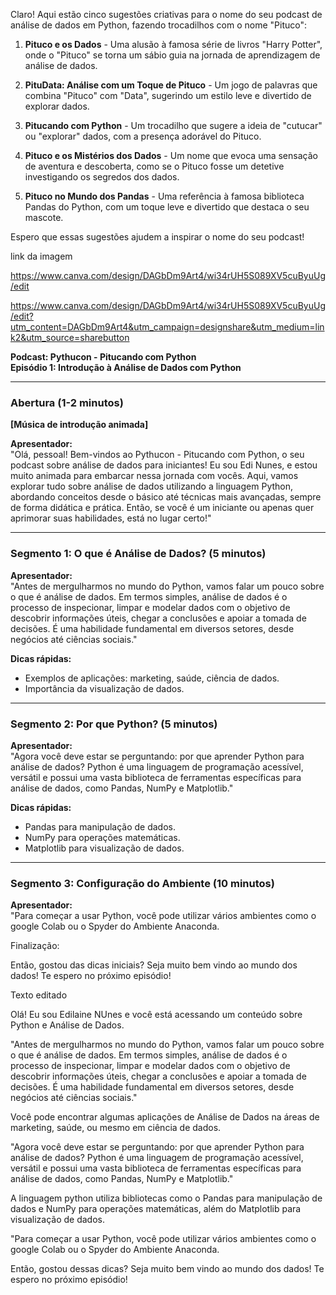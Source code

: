 Claro! Aqui estão cinco sugestões criativas para o nome do seu podcast de análise de dados em Python, fazendo trocadilhos com o nome "Pituco":

1. **Pituco e os Dados** - Uma alusão à famosa série de livros "Harry Potter", onde o "Pituco" se torna um sábio guia na jornada de aprendizagem de análise de dados.

2. **PituData: Análise com um Toque de Pituco** - Um jogo de palavras que combina "Pituco" com "Data", sugerindo um estilo leve e divertido de explorar dados.

3. **Pitucando com Python** - Um trocadilho que sugere a ideia de "cutucar" ou "explorar" dados, com a presença adorável do Pituco.

4. **Pituco e os Mistérios dos Dados** - Um nome que evoca uma sensação de aventura e descoberta, como se o Pituco fosse um detetive investigando os segredos dos dados.

5. **Pituco no Mundo dos Pandas** - Uma referência à famosa biblioteca Pandas do Python, com um toque leve e divertido que destaca o seu mascote.

Espero que essas sugestões ajudem a inspirar o nome do seu podcast!


link da imagem

https://www.canva.com/design/DAGbDm9Art4/wi34rUH5S089XV5cuByuUg/edit


https://www.canva.com/design/DAGbDm9Art4/wi34rUH5S089XV5cuByuUg/edit?utm_content=DAGbDm9Art4&utm_campaign=designshare&utm_medium=link2&utm_source=sharebutton

**Podcast: Pythucon - Pitucando com Python**  
**Episódio 1: Introdução à Análise de Dados com Python**

---

### Abertura (1-2 minutos)

**[Música de introdução animada]**

**Apresentador:**  
"Olá, pessoal! Bem-vindos ao Pythucon - Pitucando com Python, o seu podcast sobre análise de dados para iniciantes! Eu sou Edi Nunes, e estou muito animada para embarcar nessa jornada com vocês. Aqui, vamos explorar tudo sobre análise de dados utilizando a linguagem Python, abordando conceitos desde o básico até técnicas mais avançadas, sempre de forma didática e prática. Então, se você é um iniciante ou apenas quer aprimorar suas habilidades, está no lugar certo!"

---

### Segmento 1: O que é Análise de Dados? (5 minutos)

**Apresentador:**  
"Antes de mergulharmos no mundo do Python, vamos falar um pouco sobre o que é análise de dados. Em termos simples, análise de dados é o processo de inspecionar, limpar e modelar dados com o objetivo de descobrir informações úteis, chegar a conclusões e apoiar a tomada de decisões. É uma habilidade fundamental em diversos setores, desde negócios até ciências sociais."

**Dicas rápidas:**  
- Exemplos de aplicações: marketing, saúde, ciência de dados.
- Importância da visualização de dados.

---

### Segmento 2: Por que Python? (5 minutos)

**Apresentador:**  
"Agora você deve estar se perguntando: por que aprender Python para análise de dados? Python é uma linguagem de programação acessível, versátil e possui uma vasta biblioteca de ferramentas específicas para análise de dados, como Pandas, NumPy e Matplotlib."

**Dicas rápidas:**  
- Pandas para manipulação de dados.
- NumPy para operações matemáticas.
- Matplotlib para visualização de dados.

---

### Segmento 3: Configuração do Ambiente (10 minutos)

**Apresentador:**  
"Para começar a usar Python, você pode utilizar vários ambientes como o google Colab ou o Spyder do Ambiente Anaconda.

Finalização:

Então, gostou das dicas iniciais? Seja muito bem vindo ao mundo dos dados! Te espero no próximo episódio! 




Texto editado


Olá! Eu sou Edilaine NUnes e você está acessando um conteúdo sobre Python e Análise de Dados.

"Antes de mergulharmos no mundo do Python, vamos falar um pouco sobre o que é análise de dados. Em termos simples, análise de dados é o processo de inspecionar, limpar e modelar dados com o objetivo de descobrir informações úteis, chegar a conclusões e apoiar a tomada de decisões. É uma habilidade fundamental em diversos setores, desde negócios até ciências sociais."

Você pode encontrar algumas aplicações de Análise de Dados na áreas de  marketing, saúde, ou mesmo em ciência de dados.


"Agora você deve estar se perguntando: por que aprender Python para análise de dados? Python é uma linguagem de programação acessível, versátil e possui uma vasta biblioteca de ferramentas específicas para análise de dados, como Pandas, NumPy e Matplotlib."

A linguagem python utiliza bibliotecas como o Pandas para manipulação de dados e NumPy para operações matemáticas, além do Matplotlib para visualização de dados.



"Para começar a usar Python, você pode utilizar vários ambientes como o google Colab ou o Spyder do Ambiente Anaconda.


Então, gostou dessas dicas? Seja muito bem vindo ao mundo dos dados! Te espero no próximo episódio! 
